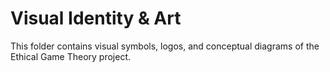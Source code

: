 # Visual Identity & Art

This folder contains visual symbols, logos, and conceptual diagrams of the Ethical Game Theory project.
